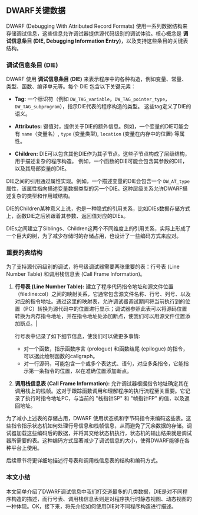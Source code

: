 ## DWARF关键数据

DWARF (Debugging With Attributed Record Formats) 使用一系列数据结构来存储调试信息，这些信息允许调试器提供源代码级别的调试体验。核心概念是 **调试信息条目 (DIE, Debugging Information Entry)**，以及支持这些条目的关键表结构。

### 调试信息条目 (DIE)

DWARF 使用 **调试信息条目 (DIE)** 来表示程序中的各种构造，例如变量、常量、类型、函数、编译单元等。每个 DIE 包含以下关键元素：

- **Tag:** 一个标识符（例如 `DW_TAG_variable`，`DW_TAG_pointer_type`，`DW_TAG_subprogram`），指示DIE代表的程序构造的类型。 这些tag定义了DIE的语义。

- **Attributes:** 键值对，提供关于DIE的额外信息。例如，一个变量的DIE可能会有 `name`（变量名）, `type` (变量类型), `location` (变量在内存中的位置) 等属性。

- **Children:** DIE可以包含其他DIE作为其子节点。这些子节点构成了层级结构，用于描述复杂的程序构造。 例如，一个函数的DIE可能会包含其参数的DIE，以及其局部变量的DIE。

DIE之间的引用通过属性实现。例如，一个描述变量的DIE会包含一个 `DW_AT_type` 属性，该属性指向描述变量数据类型的另一个DIE。这种层级关系允许DWARF描述复杂的类型和作用域结构。

DIE的Children某种意义上说，也是一种隐式的引用关系，比如DIEs数据存储方式上，函数DIE之后紧跟着其参数、返回值对应的DIEs。

DIEs之间建立了Siblings、Children这两个不同维度上的引用关系，实际上形成了一个巨大的树，为了减少存储时的存储占用，也设计了一些编码方式来应对。

### 重要的表结构

为了支持源代码级别的调试，符号级调试器需要两张重要的表：行号表 (Line Number Table) 和调用栈信息表 (Call Frame Information)。

1. **行号表 (Line Number Table):** 建立了程序代码指令地址和源文件位置（file:line:col）之间的映射关系，它通常包含源文件名称、行号、列号、以及对应的指令地址。通过这里的映射表，允许调试器调试期间将当前执行到的位置（PC）转换为源代码中的位置进行显示；调试器参照此表可以将源码位置转换为内存指令地址，并在指令地址处添加断点，使我们可以用源文件位置添加断点。|

   行号表中记录了如下细节信息，使我们可以做更多事情:

   - 对一个函数，指示函数序言 (prologue) 和函数结尾 (epilogue) 的指令，可以据此绘制函数的callgraph。
   - 对一行源码，可能包含一个或多个表达式、语句，对应多条指令，它能指示第一条指令的位置，以在准确位置添加断点。
2. **调用栈信息表 (Call Frame Information):**  允许调试器根据指令地址确定其在调用栈上的栈帧。这对于跟踪函数调用和理解程序的执行流程至关重要。它记录了执行时指令地址PC，与当前的 "栈指针SP" 和 "帧指针FP" 的值，以及返回地址。

为了减小上述表的存储占用，DWARF 使用状态机和字节码指令来编码这些表。这些指令指示状态机如何处理行号信息和栈帧信息，从而避免了冗余数据的存储。调试器加载这些编码后的数据，并将其交给状态机执行，状态机的输出结果就是调试器所需要的表。这种编码方式显著减少了调试信息的大小，使得DWARF能够在各种平台上使用。

后续章节将更详细地描述行号表和调用栈信息表的结构和编码方式。

### 本文小结

本文简单介绍了DWARF调试信息中我们打交道最多的几类数据，DIE是对不同程序构造的描述，而行号表、调用栈信息表则是对程序执行时静态视图、动态视图的一种体现。OK，接下来，将先介绍如何使用DIE对不同程序构造进行描述。
